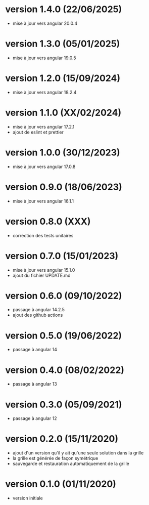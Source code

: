 # version 1.4.0 (22/06/2025)

- mise à jour vers angular 20.0.4

# version 1.3.0 (05/01/2025)

- mise à jour vers angular 19.0.5

# version 1.2.0 (15/09/2024)

- mise à jour vers angular 18.2.4

# version 1.1.0 (XX/02/2024)

- mise à jour vers angular 17.2.1
- ajout de eslint et prettier

# version 1.0.0 (30/12/2023)

- mise à jour vers angular 17.0.8

# version 0.9.0 (18/06/2023)

- mise à jour vers angular 16.1.1

# version 0.8.0 (XXX)

- correction des tests unitaires

# version 0.7.0 (15/01/2023)

- mise à jour vers angular 15.1.0
- ajout du fichier UPDATE.md

# version 0.6.0 (09/10/2022)

- passage à angular 14.2.5
- ajout des github actions

# version 0.5.0 (19/06/2022)

- passage à angular 14

# version 0.4.0 (08/02/2022)

- passage à angular 13

# version 0.3.0 (05/09/2021)

- passage à angular 12

# version 0.2.0 (15/11/2020)

- ajout d'un version qu'il y ait qu'une seule solution dans la grille
- la grille est générée de façon symétrique
- sauvegarde et restauration automatiquement de la grille

# version 0.1.0 (01/11/2020)

- version initiale
